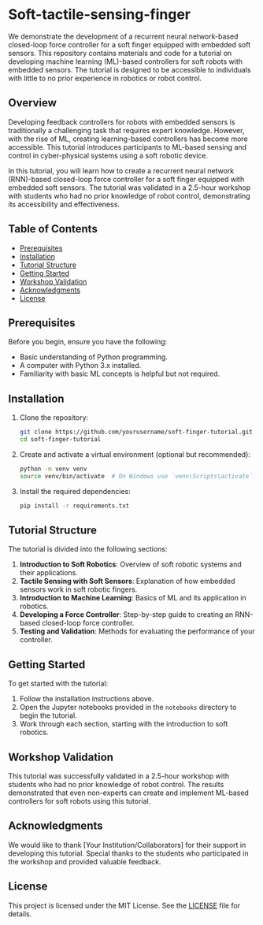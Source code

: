 # Soft-tactile-sensing-finger
We demonstrate the development of a recurrent neural network-based closed-loop force controller for a soft finger equipped with embedded soft sensors. This repository contains materials and code for a tutorial on developing machine learning (ML)-based controllers for soft robots with embedded sensors. The tutorial is designed to be accessible to individuals with little to no prior experience in robotics or robot control.

## Overview

Developing feedback controllers for robots with embedded sensors is traditionally a challenging task that requires expert knowledge. However, with the rise of ML, creating learning-based controllers has become more accessible. This tutorial introduces participants to ML-based sensing and control in cyber-physical systems using a soft robotic device.

In this tutorial, you will learn how to create a recurrent neural network (RNN)-based closed-loop force controller for a soft finger equipped with embedded soft sensors. The tutorial was validated in a 2.5-hour workshop with students who had no prior knowledge of robot control, demonstrating its accessibility and effectiveness.

## Table of Contents

- [Prerequisites](#prerequisites)
- [Installation](#installation)
- [Tutorial Structure](#tutorial-structure)
- [Getting Started](#getting-started)
- [Workshop Validation](#workshop-validation)
- [Acknowledgments](#acknowledgments)
- [License](#license)

## Prerequisites

Before you begin, ensure you have the following:

- Basic understanding of Python programming.
- A computer with Python 3.x installed.
- Familiarity with basic ML concepts is helpful but not required.

## Installation

1. Clone the repository:
    ```bash
    git clone https://github.com/yourusername/soft-finger-tutorial.git
    cd soft-finger-tutorial
    ```

2. Create and activate a virtual environment (optional but recommended):
    ```bash
    python -m venv venv
    source venv/bin/activate  # On Windows use `venv\Scripts\activate`
    ```

3. Install the required dependencies:
    ```bash
    pip install -r requirements.txt
    ```

## Tutorial Structure

The tutorial is divided into the following sections:

1. **Introduction to Soft Robotics**: Overview of soft robotic systems and their applications.
2. **Tactile Sensing with Soft Sensors**: Explanation of how embedded sensors work in soft robotic fingers.
3. **Introduction to Machine Learning**: Basics of ML and its application in robotics.
4. **Developing a Force Controller**: Step-by-step guide to creating an RNN-based closed-loop force controller.
5. **Testing and Validation**: Methods for evaluating the performance of your controller.

## Getting Started

To get started with the tutorial:

1. Follow the installation instructions above.
2. Open the Jupyter notebooks provided in the `notebooks` directory to begin the tutorial.
3. Work through each section, starting with the introduction to soft robotics.

## Workshop Validation

This tutorial was successfully validated in a 2.5-hour workshop with students who had no prior knowledge of robot control. The results demonstrated that even non-experts can create and implement ML-based controllers for soft robots using this tutorial.

## Acknowledgments

We would like to thank [Your Institution/Collaborators] for their support in developing this tutorial. Special thanks to the students who participated in the workshop and provided valuable feedback.

## License

This project is licensed under the MIT License. See the [LICENSE](LICENSE) file for details.

